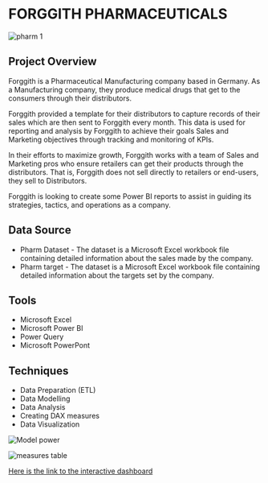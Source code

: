 # FORGGITH PHARMACEUTICALS
![pharm 1](https://github.com/Shakirahhh/Forggith-Pharmaceuticals/assets/112478111/ac4af106-c01a-4da4-8e64-c54364233e4b)
## Project Overview

Forggith is a Pharmaceutical Manufacturing company based in Germany. As a Manufacturing company, they produce medical drugs that get to the consumers through their distributors.

Forggith provided a template for their distributors to capture records of their sales which are then sent to Forggith every month. This data is used for reporting and analysis by Forggith to achieve their goals Sales and Marketing objectives through tracking and monitoring of KPIs.

In their efforts to maximize growth, Forggith works with a team of Sales and Marketing pros who ensure retailers can get their products through the distributors. That is, Forggith does not sell directly to retailers or end-users, they sell to Distributors.

Forggith is looking to create some Power BI reports to assist in guiding its strategies, tactics, and operations as a company.

## Data Source
- Pharm Dataset - The dataset is a Microsoft Excel workbook file containing detailed information about the sales made by the company.
- Pharm target - The dataset is a Microsoft Excel workbook file containing detailed information about the targets set by the company.

## Tools
- Microsoft Excel
- Microsoft Power BI
- Power Query
- Microsoft PowerPont

## Techniques
- Data Preparation (ETL)
- Data Modelling
- Data Analysis
- Creating DAX measures
- Data Visualization

  
![Model power](https://github.com/Shakirahhh/Forggith-Pharmaceuticals/assets/112478111/5695e3e0-7973-4b1a-ad63-d4c97843f512)

![measures table](https://github.com/Shakirahhh/Forggith-Pharmaceuticals/assets/112478111/2c7862f0-b4e1-42a5-9a6e-7ddad16a0912)



[Here is the link to the interactive dashboard](https://app.powerbi.com/view?r=eyJrIjoiNTY2NGUzZmItYjgyZi00OGVmLTk1Y2QtMTE5OTY4ZDM1OTE0IiwidCI6IjgyMjU5N2NkLTQ1ZTYtNDEzMS1hM2JkLTNiNWUwZTFhNzI0MyJ9)
